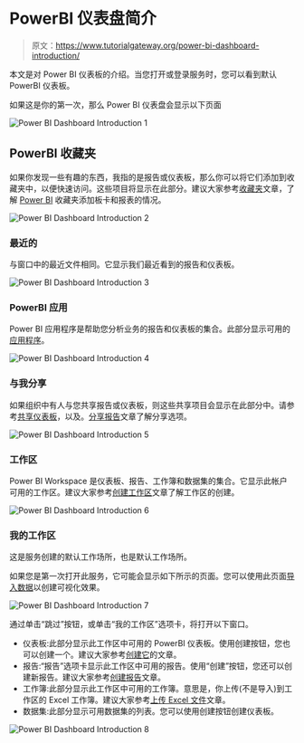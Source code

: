 # PowerBI 仪表盘简介

> 原文：<https://www.tutorialgateway.org/power-bi-dashboard-introduction/>

本文是对 Power BI 仪表板的介绍。当您打开或登录服务时，您可以看到默认 PowerBI 仪表板。

如果这是你的第一次，那么 Power BI 仪表盘会显示以下页面

![Power BI Dashboard Introduction 1](img/b58624aa4356bf59b8bdb92a48683d38.png)

## PowerBI 收藏夹

如果你发现一些有趣的东西，我指的是报告或仪表板，那么你可以将它们添加到收藏夹中，以便快速访问。这些项目将显示在此部分。建议大家参考[收藏夹](https://www.tutorialgateway.org/power-bi-favorites/)文章，了解 [Power BI](https://www.tutorialgateway.org/power-bi-tutorial/) 收藏夹添加板卡和报表的情况。

![Power BI Dashboard Introduction 2](img/da2ec1b4d24e43388de95433b4327831.png)

### 最近的

与窗口中的最近文件相同。它显示我们最近看到的报告和仪表板。

![Power BI Dashboard Introduction 3](img/6ff5264101e1287133672f0a808c1325.png)

### PowerBI 应用

Power BI 应用程序是帮助您分析业务的报告和仪表板的集合。此部分显示可用的[应用程序](https://www.tutorialgateway.org/publish-app-in-power-bi/)。

![Power BI Dashboard Introduction 4](img/62f3df00a8caf53d054951c2a4b91bed.png)

### 与我分享

如果组织中有人与您共享报告或仪表板，则这些共享项目会显示在此部分中。请参考[共享仪表板](https://www.tutorialgateway.org/share-power-bi-dashboard/)，以及。[分享报告](https://www.tutorialgateway.org/share-a-report-in-power-bi/)文章了解分享选项。

![Power BI Dashboard Introduction 5](img/a1e63fac6bf071a5cacb36e1a7e8c757.png)

### 工作区

Power BI Workspace 是仪表板、报告、工作簿和数据集的集合。它显示此帐户可用的工作区。建议大家参考[创建工作区](https://www.tutorialgateway.org/create-power-bi-workspace/)文章了解工作区的创建。

![Power BI Dashboard Introduction 6](img/65b3f2db1cf86c8c492ddaa3703944c0.png)

### 我的工作区

这是服务创建的默认工作场所，也是默认工作场所。

如果您是第一次打开此服务，它可能会显示如下所示的页面。您可以使用此页面[导入数据](https://www.tutorialgateway.org/upload-excel-files-to-power-bi-dashboard/)以创建可视化效果。

![Power BI Dashboard Introduction 7](img/59b635d84923634102cf8cf1e9eddb0d.png)

通过单击“跳过”按钮，或单击“我的工作区”选项卡，将打开以下窗口。

*   仪表板:此部分显示此工作区中可用的 PowerBI 仪表板。使用创建按钮，您也可以创建一个。建议大家参考[创建它](https://www.tutorialgateway.org/create-a-power-bi-dashboard/)的文章。
*   报告:“报告”选项卡显示此工作区中可用的报告。使用“创建”按钮，您还可以创建新报告。建议大家参考[创建报告](https://www.tutorialgateway.org/create-a-report-in-power-bi-workspace/)文章。
*   工作簿:此部分显示此工作区中可用的工作簿。意思是，你上传(不是导入)到工作区的 Excel 工作簿。建议大家参考[上传 Excel 文件](https://www.tutorialgateway.org/upload-excel-files-to-power-bi-dashboard/)文章。
*   数据集:此部分显示可用数据集的列表。您可以使用创建按钮创建仪表板。

![Power BI Dashboard Introduction 8](img/dbe0f8f46e985db032695d80037e509c.png)